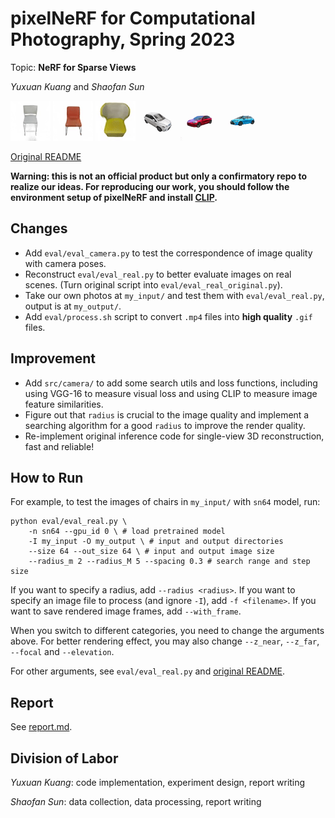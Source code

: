 # pixelNeRF for Computational Photography, Spring 2023

Topic: **NeRF for Sparse Views**

*Yuxuan Kuang* and *Shaofan Sun*

![](readme-img/chair1.gif) ![](readme-img/chair2.gif) ![](readme-img/chair3.gif) ![](readme-img/car1.gif) ![](readme-img/car2.gif) ![](readme-img/car3.gif)

[Original README](./README_original.md)

**Warning: this is not an official product but only a confirmatory repo to realize our ideas. For reproducing our work, you should follow the environment setup of pixelNeRF and install [CLIP](https://github.com/openai/CLIP).**

## Changes

- Add `eval/eval_camera.py` to test the correspondence of image quality with camera poses.
- Reconstruct `eval/eval_real.py` to better evaluate images on real scenes. (Turn original script into `eval/eval_real_original.py`).
- Take our own photos at `my_input/` and test them with `eval/eval_real.py`, output is at `my_output/`.
- Add `eval/process.sh` script to convert `.mp4` files into **high quality** `.gif` files.

## Improvement

- Add `src/camera/` to add some search utils and loss functions, including using VGG-16 to measure visual loss and using CLIP to measure image feature similarities.
- Figure out that `radius` is crucial to the image quality and implement a searching algorithm for a good `radius` to improve the render quality.
- Re-implement original inference code for single-view 3D reconstruction, fast and reliable!

## How to Run

For example, to test the images of chairs in `my_input/` with `sn64` model, run:

```shell
python eval/eval_real.py \
    -n sn64 --gpu_id 0 \ # load pretrained model
    -I my_input -O my_output \ # input and output directories
    --size 64 --out_size 64 \ # input and output image size
    --radius_m 2 --radius_M 5 --spacing 0.3 # search range and step size
```

If you want to specify a radius, add `--radius <radius>`. If you want to specify an image file to process (and ignore `-I`), add `-f <filename>`. If you want to save rendered image frames, add `--with_frame`.

When you switch to different categories, you need to change the arguments above. For better rendering effect, you may also change `--z_near`, `--z_far`, `--focal` and `--elevation`.

For other arguments, see `eval/eval_real.py` and [original README](./README_original.md).

## Report

See [report.md](readme-img/report.md).

## Division of Labor

*Yuxuan Kuang*: code implementation, experiment design, report writing

*Shaofan Sun*: data collection, data processing, report writing